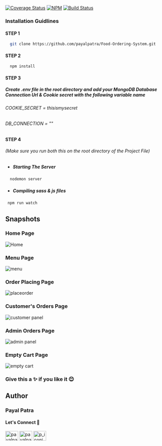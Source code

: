 [![Coverage Status](https://coveralls.io/repos/github/ntkme/github-buttons/badge.svg)](https://coveralls.io/github/ntkme/github-buttons)
[![NPM](https://img.shields.io/npm/v/react-github-buttons.svg)](https://www.npmjs.com/package/react-github-buttons)
[![Build Status](https://travis-ci.com/vaibhavhrt/react-github-buttons.svg?branch=master)](https://travis-ci.com/vaibhavhrt/react-github-buttons)

### Installation Guidlines

#### STEP 1

 ```sh
   git clone https://github.com/payalpatra/Food-Ordering-System.git
   ```

#### STEP 2

 ```sh
   npm install
   ```
   
#### STEP 3

##### Create .env file in the root directory and add your MongoDB Database Connection Url & Cookie secret with the following variable name
###### COOKIE_SECRET = thisismysecret
###### DB_CONNECTION = ""

#### STEP 4
###### (Make sure you run both this on the root directory of the Project File) 

* ##### Starting The Server
```sh
  nodemon server 
   ```
* ##### Compiling sass & js files

 ```sh
  npm run watch
   ```  
 ## Snapshots
 ### Home Page
 ![Home](https://user-images.githubusercontent.com/67522406/108368921-01865480-7221-11eb-9b3b-d5d2d03e6078.png)
 ### Menu Page
 ![menu](https://user-images.githubusercontent.com/67522406/108369019-1fec5000-7221-11eb-9a05-c86eace4ebf7.png)
  ### Order Placing Page
  ![placeorder](https://user-images.githubusercontent.com/67522406/108370144-55de0400-7222-11eb-8fd3-beff4444c143.png)
 ### Customer's Orders Page
 ![customer panel](https://user-images.githubusercontent.com/67522406/108369172-4d38fe00-7221-11eb-84eb-6e40079ce14b.png)
 ### Admin Orders Page
![admin panel](https://user-images.githubusercontent.com/67522406/108370266-7b6b0d80-7222-11eb-9e6d-45a307440839.png)
 ### Empty Cart Page
![empty cart](https://user-images.githubusercontent.com/67522406/108370583-d69d0000-7222-11eb-9fd4-c93e58fc9e00.png)
### Give this a ✨ if you like it 😊
## Author
### Payal Patra
#### Let's Connect 🚀

<a href="https://linkedin.com/in/payalpatra105" target="blank"><img align="center" src="https://cdn.jsdelivr.net/npm/simple-icons@3.0.1/icons/linkedin.svg" alt="payalpatra105" height="30" width="40" /></a>
<a href="https://github.com/payalpatra" target="blank"><img align="center" src="https://www.svgrepo.com/show/68072/github-logo-face.svg" alt="payalpatra105" height="30" width="40" /></a>
<a href="https://instagram.com/p_iconic_" target="blank"><img align="center" src="https://cdn.jsdelivr.net/npm/simple-icons@3.0.1/icons/instagram.svg" alt="p_iconic_" height="30" width="40" /></a>



